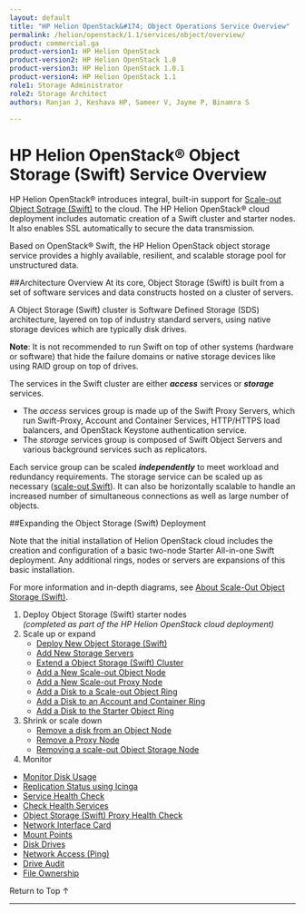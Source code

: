 ```yaml
---
layout: default
title: "HP Helion OpenStack&#174; Object Operations Service Overview"
permalink: /helion/openstack/1.1/services/object/overview/
product: commercial.ga
product-version1: HP Helion OpenStack
product-version2: HP Helion OpenStack 1.0
product-version3: HP Helion OpenStack 1.0.1
product-version4: HP Helion OpenStack 1.1
role1: Storage Administrator
role2: Storage Architect
authors: Ranjan J, Keshava HP, Sameer V, Jayme P, Binamra S

---
```

<!--UNDER REVISION-->

<script>

function PageRefresh {
onLoad="window.refresh"
}

PageRefresh();

</script>

<!--
<p style="font-size: small;"> <a href="/helion/openstack/1.1/services/networking/overview/">&#9664; PREV</a> | <a href="/helion/openstack/1.1/services/overview/">&#9650; UP</a> | <a href="/helion/openstack/1.1/services/orchestration/overview/"> NEXT &#9654</a> </p>-->

# HP Helion OpenStack&#174; Object Storage (Swift) Service Overview #

<!-- modeled after HP Cloud Networking Getting Started (network.getting.started.md) -->

HP Helion OpenStack&#174; introduces integral, built-in support for [Scale-out Object Sotrage (Swift)](/helion/openstack/1.1/services/object/overview/scale-out-swift/) to the cloud.
The HP Helion OpenStack&#174; cloud deployment includes automatic creation of a Swift cluster and starter nodes. It also enables SSL automatically to secure the data transmission.

Based on OpenStack&reg; Swift, the HP Helion OpenStack object storage service provides a highly available, resilient, and scalable storage pool for unstructured data.  

##Architecture Overview
At its core, Object Storage (Swift) is built from a set of software services and data constructs hosted on a cluster of servers. 

<!---
A Swift cluster is software defined storage (SDS) architecture layered on top of industry standard servers using standard storage drives. --->


A Object Storage (Swift) cluster is Software Defined Storage (SDS) architecture, layered on top of industry standard servers, using native storage devices which are typically disk drives. 

**Note**: It is not recommended to run Swift on top of other systems (hardware or software) that hide the failure domains or native storage devices like using RAID group on top of drives.

The services in the Swift cluster are either ***access*** services or ***storage*** services.

- The *access* services group is made up of the Swift Proxy Servers, which run Swift-Proxy, Account and Container Services, HTTP/HTTPS load balancers, and OpenStack Keystone authentication service.
- The *storage* services group is composed of Swift Object Servers and various background services such as replicators.  
 
Each service group can be scaled ***independently*** to meet workload and redundancy requirements. The storage service can be scaled up as necessary ([scale-out Swift](/helion/openstack/1.1/services/object/overview/scale-out-swift/)). It can also be horizontally scalable to handle an increased number of simultaneous connections as well as large number of objects. 

##Expanding the Object Storage (Swift) Deployment

Note that the initial installation of Helion OpenStack cloud includes the creation and configuration of a basic two-node Starter All-in-one Swift deployment. Any additional rings, nodes or servers are expansions of this basic installation.

For more information and in-depth diagrams, see [About Scale-Out Object Storage (Swift)](/helion/openstack/1.1/services/object/overview/scale-out-swift/).

1. Deploy Object Storage (Swift) starter nodes<br>*(completed as part of the HP Helion OpenStack cloud deployment)*
3. Scale up or expand 
	- [Deploy New Object Storage (Swift)](/helion/openstack/1.1/services/swift/deployment-scale-out/)
	-  [Add New Storage Servers](/helion/openstack/1.1/services/swift/provision-nodes)
	-  [Extend a Object Storage (Swift) Cluster](/helion/openstack/1.1/services/object/swift/expand-cluster/)
	-  [Add a New Scale-out Object Node](/helion/openstack/1.1/services/swift/deployment/add-disk-object-node/)
	-  [Add a New Scale-out Proxy Node](/helion/openstack/1.1/services/swift/deployment/add-proxy-node/)
	-  [Add a Disk to a Scale-out Object Ring](/helion/openstack/1.1/services/swift/deployment/add-disk-scale-out/)
	-  [Add a Disk to an Account and Container Ring](/helion/openstack/1.1/services/swift/deployment/add-disk-account-container/)
	-  [Add a Disk to the Starter Object Ring](/helion/openstack/1.1/services/swift/deployment/add-disk-starter/)
5. Shrink or scale down
	- [Remove a disk from an Object Node](/helion/openstack/1.1/services/swift/deployment/remove-existing-disk/)
	- [Remove a Proxy Node](/helion/openstack/1.1/services/swift/deployment/remove-proxy-node/)
	- [Removing a scale-out Object Storage Node](/helion/openstack/1.1/services/swift/deployment/remove-scale-out-object-node/)
6. Monitor

 * [Monitor Disk Usage]( /helion/openstack/1.1/services/object/swift/Monitor-disk/)
 * [Replication Status using Icinga](/helion/openstack/1.1/services/object/swift/replica-status/)
 * [Service Health Check](/helion/openstack/1.1/services/object/swift/health-check/)
 * [Check Health Services](/helion/openstack/1.1/services/object/swift/health-swift-services/)
 * [Object Storage (Swift) Proxy Health Check]( /helion/openstack/1.1/services/object/swift/monitor-swift-proxy-health-checks/)
 * [Network Interface Card](/helion/openstack/1.1/services/object/swift/monitor-speed-of-NIC/)
 * [Mount Points](/helion/openstack/1.1/services/object/swift/mount-points/)
 * [Disk Drives](/helion/openstack/1.1/services/object/swift/disk-drive/)
 * [Network Access (Ping)](/helion/openstack/1.1/services/object/swift/monitor-network-access-ping/)
 * [Drive Audit]( /helion/openstack/1.1/services/object/swift/monitor-swift-drive-audit/)
 * [File Ownership](/helion/openstack/1.1/services/object/swift/file-ownership/)

<a href="#top" style="padding:14px 0px 14px 0px; text-decoration: none;"> Return to Top &#8593; </a>

----
